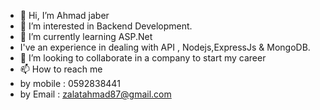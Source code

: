 - 👋 Hi, I’m Ahmad jaber
- 👀 I’m interested in Backend Development.
- 🌱 I’m currently learning ASP.Net
- I've an experience in dealing with API , Nodejs,ExpressJs & MongoDB.
- 💞️ I’m looking to collaborate in a company to start my career
- 📫 How to reach me
- by mobile : 0592838441
- by Email  : zalatahmad87@gmail.com
